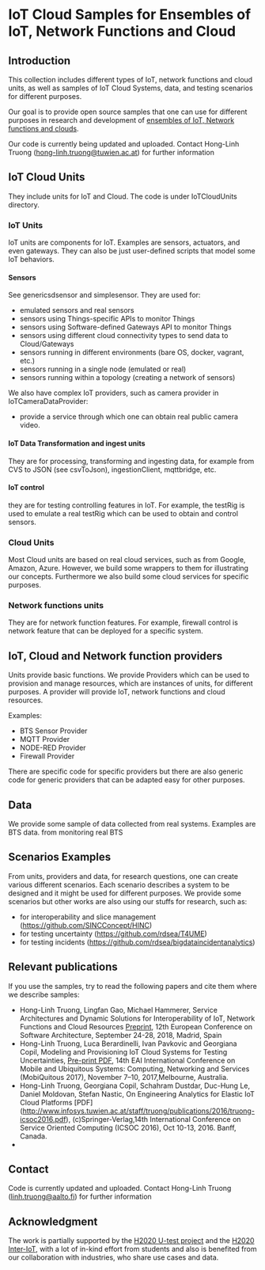 
# IoT Cloud Samples for Ensembles of IoT, Network Functions and Cloud

## Introduction
This collection includes different types of IoT, network functions and cloud units, as well as samples of IoT Cloud Systems, data, and testing scenarios for different purposes. 

Our goal  is to provide open source samples that one can use for different purposes in research and development of [ensembles of IoT, Network functions and clouds](https://link.springer.com/article/10.1007/s11761-018-0228-2).

Our code is currently being updated and uploaded.
Contact Hong-Linh Truong (hong-linh.truong@tuwien.ac.at) for further information

## IoT Cloud Units

They include units for IoT and Cloud. The code is under IoTCloudUnits directory.

### IoT Units
IoT units are components for IoT. Examples are sensors, actuators, and even gateways. They can also be just user-defined scripts that model some IoT behaviors.


#### Sensors

See genericsdsensor  and simplesensor. They are used for:

- emulated sensors and real sensors
- sensors using Things-specific APIs to monitor Things
- sensors using Software-defined Gateways API to monitor Things
- sensors using different cloud connectivity types to send data to Cloud/Gateways
- sensors running in different environments (bare OS, docker, vagrant, etc.)
- sensors running in a single node (emulated or real)
- sensors running within a topology (creating a network of sensors)

We also have complex IoT providers, such as camera provider in IoTCameraDataProvider:

- provide a service through which one can obtain real public camera video.

#### IoT Data Transformation and ingest units

They are for processing, transforming and ingesting data,
for example from CVS to JSON (see csvToJson), ingestionClient, mqttbridge, etc.

#### IoT control

they are for testing controlling features in IoT. For example, the testRig is used to emulate a real testRig which can be used to obtain and control sensors.

### Cloud Units

Most Cloud units are based on real cloud services, such as from Google, Amazon, Azure. However, we build some wrappers to them for illustrating our concepts. Furthermore we also build some cloud services for specific purposes.

### Network functions units

They are for network function features. For example, firewall control is network feature that can be deployed for a specific system.

## IoT, Cloud and Network function providers

Units provide basic functions. We provide Providers which can be used to provision and manage resources, which are instances of units, for different purposes. A provider will provide IoT, network functions and cloud resources.

Examples:
- BTS Sensor Provider
- MQTT Provider
- NODE-RED Provider
- Firewall Provider

There are specific code for specific providers but there are also generic code for generic providers that can be adapted easy for other purposes.

## Data
We provide some sample of data collected from real systems. Examples are BTS data. from monitoring real BTS

## Scenarios Examples

From units, providers and data, for research questions, one can create various different scenarios. Each scenario describes a system to be designed and it might be used for different purposes. We provide some scenarios but other works are also using our stuffs for research, such as:

- for interoperability and slice management (https://github.com/SINCConcept/HINC)
- for testing uncertainty (https://github.com/rdsea/T4UME)
- for testing incidents (https://github.com/rdsea/bigdataincidentanalytics)

## Relevant publications

If you use the samples, try to read the following papers and cite them where we describe samples:
- Hong-Linh Truong, Lingfan Gao, Michael Hammerer, Service Architectures and Dynamic Solutions for Interoperability of IoT, Network Functions and Cloud Resources [Preprint](https://bit.ly/2LEYoIz), 12th European Conference on Software Architecture, September 24-28, 2018, Madrid, Spain
- Hong-Linh Truong, Luca Berardinelli, Ivan Pavkovic and Georgiana Copil, Modeling and Provisioning IoT Cloud Systems for Testing Uncertainties, [Pre-print PDF](http://www.infosys.tuwien.ac.at/staff/truong/publications/2017/truong-mobiquitous2017.pdf), 14th EAI International Conference on Mobile and Ubiquitous Systems: Computing, Networking and Services (MobiQuitous 2017), November 7–10, 2017,Melbourne, Australia.
- Hong-Linh Truong, Georgiana Copil, Schahram Dustdar, Duc-Hung Le, Daniel Moldovan, Stefan Nastic, On Engineering Analytics for Elastic IoT Cloud Platforms [PDF] (http://www.infosys.tuwien.ac.at/staff/truong/publications/2016/truong-icsoc2016.pdf), (c)Springer-Verlag,14th International Conference on Service Oriented Computing (ICSOC 2016), Oct 10-13, 2016. Banff, Canada.
 -  

## Contact
Code is currently updated and uploaded.
Contact Hong-Linh Truong (linh.truong@aalto.fi) for further information

## Acknowledgment

The work is partially supported by the [H2020 U-test project](http://www.u-test.eu) and the [H2020 Inter-IoT](http://www.inter-iot-project.eu/), with a lot of in-kind effort from students and also is benefited from our collaboration with industries, who share use cases and data.
